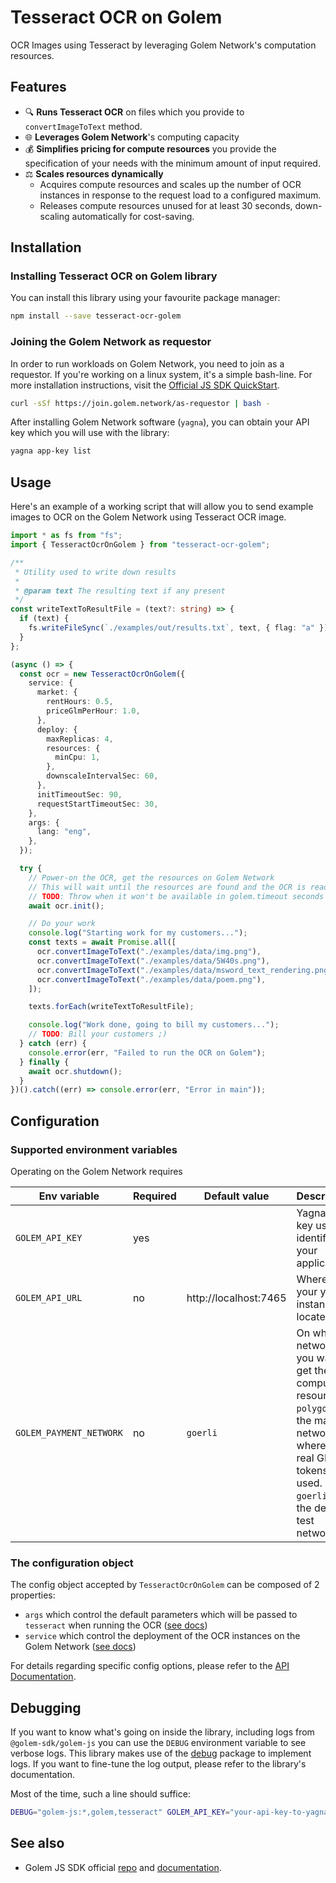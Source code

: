 # Tesseract OCR on Golem

OCR Images using Tesseract by leveraging Golem Network's computation resources.

## Features

- 🔍 **Runs Tesseract OCR** on files which you provide to `convertImageToText` method.
- 🌐 **Leverages Golem Network**'s computing capacity
- 💰 **Simplifies pricing for compute resources** you provide the specification of your needs with the minimum amount of
  input required.
- ⚖ **Scales resources dynamically**
  - Acquires compute resources and scales up the number of OCR instances in response to the request load to a
    configured maximum.
  - Releases compute resources unused for at least 30 seconds, down-scaling automatically for cost-saving.

## Installation

### Installing Tesseract OCR on Golem library

You can install this library using your favourite package manager:

```bash
npm install --save tesseract-ocr-golem
```

### Joining the Golem Network as requestor

In order to run workloads on Golem Network, you need to join as a requestor. If you're working on a linux system, it's a
simple bash-line. For more installation instructions, visit
the [Official JS SDK QuickStart](https://docs.golem.network/docs/creators/javascript/quickstarts/quickstart).

```bash
curl -sSf https://join.golem.network/as-requestor | bash -
```

After installing Golem Network software (`yagna`), you can obtain your API key which you will use with the library:

```bash
yagna app-key list
```

## Usage

Here's an example of a working script that will allow you to send example images to OCR on the Golem Network using
Tesseract OCR image.

```ts
import * as fs from "fs";
import { TesseractOcrOnGolem } from "tesseract-ocr-golem";

/**
 * Utility used to write down results
 *
 * @param text The resulting text if any present
 */
const writeTextToResultFile = (text?: string) => {
  if (text) {
    fs.writeFileSync(`./examples/out/results.txt`, text, { flag: "a" });
  }
};

(async () => {
  const ocr = new TesseractOcrOnGolem({
    service: {
      market: {
        rentHours: 0.5,
        priceGlmPerHour: 1.0,
      },
      deploy: {
        maxReplicas: 4,
        resources: {
          minCpu: 1,
        },
        downscaleIntervalSec: 60,
      },
      initTimeoutSec: 90,
      requestStartTimeoutSec: 30,
    },
    args: {
      lang: "eng",
    },
  });

  try {
    // Power-on the OCR, get the resources on Golem Network
    // This will wait until the resources are found and the OCR is ready to use
    // TODO: Throw when it won't be available in golem.timeout seconds
    await ocr.init();

    // Do your work
    console.log("Starting work for my customers...");
    const texts = await Promise.all([
      ocr.convertImageToText("./examples/data/img.png"),
      ocr.convertImageToText("./examples/data/5W40s.png"),
      ocr.convertImageToText("./examples/data/msword_text_rendering.png"),
      ocr.convertImageToText("./examples/data/poem.png"),
    ]);

    texts.forEach(writeTextToResultFile);

    console.log("Work done, going to bill my customers...");
    // TODO: Bill your customers ;)
  } catch (err) {
    console.error(err, "Failed to run the OCR on Golem");
  } finally {
    await ocr.shutdown();
  }
})().catch((err) => console.error(err, "Error in main"));
```

## Configuration

### Supported environment variables

Operating on the Golem Network requires

| Env variable            | Required | Default value         | Description                                                                                                                                                      |
| ----------------------- | -------- | --------------------- | ---------------------------------------------------------------------------------------------------------------------------------------------------------------- |
| `GOLEM_API_KEY`         | yes      |                       | Yagna app-key used to identify your application                                                                                                                  |
| `GOLEM_API_URL`         | no       | http://localhost:7465 | Where is your yagna instance located                                                                                                                             |
| `GOLEM_PAYMENT_NETWORK` | no       | `goerli`              | On which network you want to get the compute resources. `polygon` is the main network, where the real GLM tokens are used. `goerli` is the default test network. |

### The configuration object

The config object accepted by `TesseractOcrOnGolem` can be composed of 2 properties:

- `args` which control the default parameters which will be passed to `tesseract` when running the OCR ([see docs](https://golemfactory.github.io/tesseract-ocr-golem/interfaces/TesseractArgs.html))
- `service` which control the deployment of the OCR instances on the Golem Network ([see docs](https://golemfactory.github.io/tesseract-ocr-golem/interfaces/GolemConfig.html))

For details regarding specific config options, please refer to
the [API Documentation](https://golemfactory.github.io/tesseract-ocr-golem).

## Debugging

If you want to know what's going on inside the library, including logs from `@golem-sdk/golem-js` you can use
the `DEBUG` environment variable to see verbose logs. This library makes use of
the [debug](https://www.npmjs.com/package/debug) package to implement logs. If you want to fine-tune the log output,
please refer to the library's documentation.

Most of the time, such a line should suffice:

```bash
DEBUG="golem-js:*,golem,tesseract" GOLEM_API_KEY="your-api-key-to-yagna" npm run example
```

## See also

- Golem JS SDK official [repo](https://github.com/golemfactory/golem-js) and [documentation](https://docs.golem.network/docs/creators/javascript).
